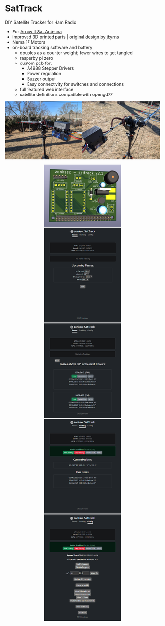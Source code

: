 # SatTrack
DIY Satellite Tracker for Ham Radio
* For [Arrow II Sat Antenna](https://www.arrowantennas.com/arrowii/146-437.html)
* improved 3D printed parts | [original design by jbyrns](https://www.thingiverse.com/thing:4664558)
* Nema 17 Motors
* on-board tracking software and battery
  * doubles as a counter weight; fewer wires to get tangled 
  * rasperby pi zero
  * custom pcb for:
    * A4988 Stepper Drivers
    * Power regulation
    * Buzzer output
    * Easy connectivity for switches and connections
  * full featured web interface
  * satellite definitions compatible with opengd77

<img src="images/front.jpg" width="50%" ><img src="images/back.jpg" width="50%" >

<div align="center">
 <img src="/images/pcb.PNG" width="50%" >
<img src="images/1.PNG" width="50%" >
<img src="images/2.PNG" width="50%" >
<img src="images/3.PNG" width="50%" >
<img src="images/4.PNG" width="50%" >
</div>
